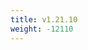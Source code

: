 ```yaml
---
title: v1.21.10
weight: -12110
---
```


<!--add blocks of content here to add more sections to the community page -->